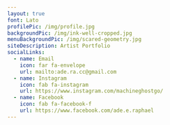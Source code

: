 ```yaml
---
layout: true
font: Lato
profilePic: /img/profile.jpg
backgroundPic: /img/ink-well-cropped.jpg
menuBackgroundPic: /img/scared-geometry.jpg
siteDescription: Artist Portfolio
socialLinks:
  - name: Email 
    icon: far fa-envelope
    url: mailto:ade.ra.cc@gmail.com
  - name: Instagram
    icon: fab fa-instagram
    url: https://www.instagram.com/machineghostgo/
  - name: Facebook 
    icon: fab fa-facebook-f
    url: https://www.facebook.com/ade.e.raphael
---
```

